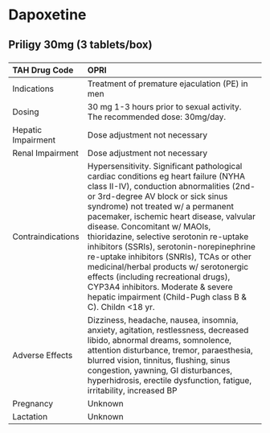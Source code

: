 # Dapoxetine

## Priligy 30mg (3 tablets/box)

##### 

| TAH Drug Code      | OPRI                                                                                                                                                                                                                                                                                                                                                                                                                                                                                                                                                                                                           |
|:-------------------|:---------------------------------------------------------------------------------------------------------------------------------------------------------------------------------------------------------------------------------------------------------------------------------------------------------------------------------------------------------------------------------------------------------------------------------------------------------------------------------------------------------------------------------------------------------------------------------------------------------------|
| Indications        | Treatment of premature ejaculation (PE) in men                                                                                                                                                                                                                                                                                                                                                                                                                                                                                                                                                                 |
| Dosing             | 30 mg 1-3 hours prior to sexual activity. The recommended dose: 30mg/day.                                                                                                                                                                                                                                                                                                                                                                                                                                                                                                                                      |
| Hepatic Impairment | Dose adjustment not necessary                                                                                                                                                                                                                                                                                                                                                                                                                                                                                                                                                                                  |
| Renal Impairment   | Dose adjustment not necessary                                                                                                                                                                                                                                                                                                                                                                                                                                                                                                                                                                                  |
| Contraindications  | Hypersensitivity. Significant pathological cardiac conditions eg heart failure (NYHA class II-IV), conduction abnormalities (2nd- or 3rd-degree AV block or sick sinus syndrome) not treated w/ a permanent pacemaker, ischemic heart disease, valvular disease. Concomitant w/ MAOIs, thioridazine, selective serotonin re-uptake inhibitors (SSRIs), serotonin-norepinephrine re-uptake inhibitors (SNRIs), TCAs or other medicinal/herbal products w/ serotonergic effects (including recreational drugs), CYP3A4 inhibitors. Moderate & severe hepatic impairment (Child-Pugh class B & C). Childn <18 yr. |
| Adverse Effects    | Dizziness, headache, nausea, insomnia, anxiety, agitation, restlessness, decreased libido, abnormal dreams, somnolence, attention disturbance, tremor, paraesthesia, blurred vision, tinnitus, flushing, sinus congestion, yawning, GI disturbances, hyperhidrosis, erectile dysfunction, fatigue, irritability, increased BP                                                                                                                                                                                                                                                                                  |
| Pregnancy          | Unknown                                                                                                                                                                                                                                                                                                                                                                                                                                                                                                                                                                                                        |
| Lactation          | Unknown                                                                                                                                                                                                                                                                                                                                                                                                                                                                                                                                                                                                        |

